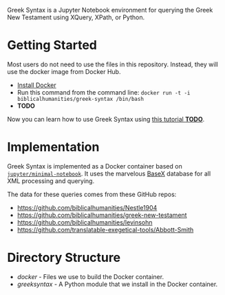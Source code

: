 Greek Syntax is a Jupyter Notebook environment for querying the Greek New Testament using XQuery, XPath, or Python.

# Getting Started

Most users do not need to use the files in this repository.  Instead, they will use the docker image from Docker Hub.

- [Install Docker](https://docs.docker.com/install/)
- Run this command from the command line:
  `docker run -t -i biblicalhumanities/greek-syntax /bin/bash`
- **TODO**

Now you can learn how to use Greek Syntax using [this tutorial **TODO**]().

# Implementation

Greek Syntax is implemented as a Docker container based on [`jupyter/minimal-notebook`](https://github.com/jupyter/docker-stacks/tree/master/minimal-notebook). It uses the marvelous [BaseX](basex.org) database for all XML processing and querying.

The data for these queries comes from these GitHub repos:

- https://github.com/biblicalhumanities/Nestle1904
- https://github.com/biblicalhumanities/greek-new-testament
- https://github.com/biblicalhumanities/levinsohn
- https://github.com/translatable-exegetical-tools/Abbott-Smith

# Directory Structure

- *docker* - Files we use to build the Docker container.
- *greeksyntax* - A Python module that we install in the Docker container.
